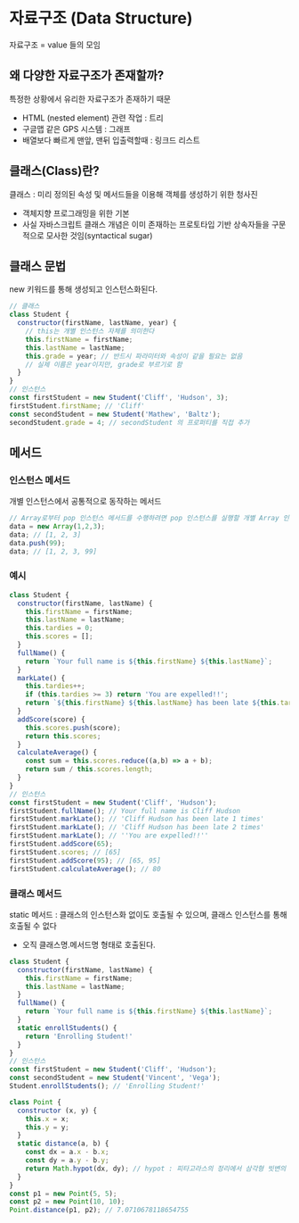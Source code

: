 # 자료구조 (Data Structure)
자료구조 = value 들의 모임

## 왜 다양한 자료구조가 존재할까?
특정한 상황에서 유리한 자료구조가 존재하기 때문
- HTML (nested element) 관련 작업 : 트리 
- 구글맵 같은 GPS 시스템 : 그래프
- 배열보다 빠르게 맨앞, 맨뒤 입출력할때 : 링크드 리스트

## 클래스(Class)란?
클래스 : 미리 정의된 속성 및 메서드들을 이용해 객체를 생성하기 위한 청사진
- 객체지향 프로그래밍을 위한 기본
- 사실 자바스크립트 클래스 개념은 이미 존재하는 프로토타입 기반 상속자들을 구문적으로 모사한 것임(syntactical sugar)

## 클래스 문법
new 키워드를 통해 생성되고 인스턴스화된다.
```js
// 클래스
class Student {
  constructor(firstName, lastName, year) {
    // this는 개별 인스턴스 자체를 의미한다
    this.firstName = firstName;
    this.lastName = lastName;
    this.grade = year; // 반드시 파라미터와 속성이 같을 필요는 없음
    // 실제 이름은 year이지만, grade로 부르기로 함
  }
}
// 인스턴스
const firstStudent = new Student('Cliff', 'Hudson', 3);
firstStudent.firstName; // 'Cliff'
const secondStudent = new Student('Mathew', 'Baltz');
secondStudent.grade = 4; // secondStudent 의 프로퍼티를 직접 추가
```

## 메서드
### 인스턴스 메서드
개별 인스턴스에서 공통적으로 동작하는 메서드

```js
// Array로부터 pop 인스턴스 메서드를 수행하려면 pop 인스턴스를 실행할 개별 Array 인스턴스가 있어야 함
data = new Array(1,2,3);
data; // [1, 2, 3]
data.push(99);
data; // [1, 2, 3, 99]
```
### 예시
```js
class Student {
  constructor(firstName, lastName) {
    this.firstName = firstName;
    this.lastName = lastName;
    this.tardies = 0;
    this.scores = [];
  }
  fullName() {
    return `Your full name is ${this.firstName} ${this.lastName}`;
  }
  markLate() {
    this.tardies++;
    if (this.tardies >= 3) return 'You are expelled!!';
    return `${this.firstName} ${this.lastName} has been late ${this.tardies} times`;
  }
  addScore(score) {
    this.scores.push(score);
    return this.scores;
  }
  calculateAverage() {
    const sum = this.scores.reduce((a,b) => a + b);
    return sum / this.scores.length;
  }
}
// 인스턴스
const firstStudent = new Student('Cliff', 'Hudson');
firstStudent.fullName(); // Your full name is Cliff Hudson
firstStudent.markLate(); // 'Cliff Hudson has been late 1 times'
firstStudent.markLate(); // 'Cliff Hudson has been late 2 times'
firstStudent.markLate(); // ''You are expelled!!''
firstStudent.addScore(65);
firstStudent.scores; // [65]
firstStudent.addScore(95); // [65, 95]
firstStudent.calculateAverage(); // 80 
```

### 클래스 메서드
static 메서드 : 클래스의 인스턴스화 없이도 호출될 수 있으며, 클래스 인스턴스를 통해 호출될 수 없다
- 오직 클래스명.메서드명 형태로 호출된다.

```js
class Student {
  constructor(firstName, lastName) {
    this.firstName = firstName;
    this.lastName = lastName;
  }
  fullName() {
    return `Your full name is ${this.firstName} ${this.lastName}`;
  }
  static enrollStudents() {
    return 'Enrolling Student!'
  }
}
// 인스턴스
const firstStudent = new Student('Cliff', 'Hudson');
const secondStudent = new Student('Vincent', 'Vega');
Student.enrollStudents(); // 'Enrolling Student!'
```

```js
class Point {
  constructor (x, y) {
    this.x = x;
    this.y = y;
  }
  static distance(a, b) {
    const dx = a.x - b.x;
    const dy = a.y - b.y;
    return Math.hypot(dx, dy); // hypot : 피타고라스의 정리에서 삼각형 빗변의 길이를 반환
  }
}
const p1 = new Point(5, 5);
const p2 = new Point(10, 10);
Point.distance(p1, p2); // 7.0710678118654755
```